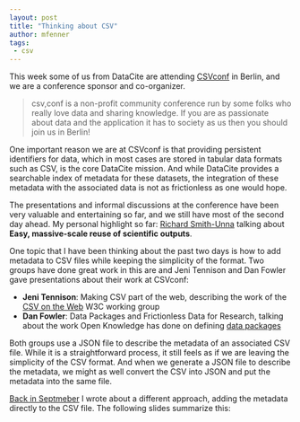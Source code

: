 ```yaml
---
layout: post
title: "Thinking about CSV"
author: mfenner
tags:
 - csv
---
```


This week some of us from DataCite are attending [CSVconf](http://csvconf.com/) in Berlin, and we are a conference sponsor and co-organizer.

> csv,conf is a non-profit community conference run by some folks who really love data and sharing knowledge. If you are as passionate about data and the application it has to society as us then you should join us in Berlin!

One important reason we are at CSVconf is that providing persistent identifiers for data, which in most cases are stored in tabular data formats such as CSV, is the core DataCite mission. And while DataCite provides a searchable index of metadata for these datasets, the integration of these metadata with the associated data is not as frictionless as one would hope.

The presentations and informal discussions at the conference have been very valuable and entertaining so far, and we still have most of the second day ahead. My personal highlight so far: [Richard Smith-Unna](https://twitter.com/blahah404) talking about **Easy, massive-scale reuse of scientific outputs**.

One topic that I have been thinking about the past two days is how to add metadata to CSV files while keeping the simplicity of the format. Two groups have done great work in this are and Jeni Tennison and Dan Fowler gave presentations about their work at CSVconf:

* **Jeni Tennison**: Making CSV part of the web, describing the work of the [CSV on the Web](https://www.w3.org/2013/csvw/wiki/Main_Page) W3C working group
* **Dan Fowler**: Data Packages and Frictionless Data for Research, talking about the work Open Knowledge has done on defining [data packages](http://dataprotocols.org/data-packages/)

Both groups use a JSON file to describe the metadata of an associated CSV file. While it is a straightforward process, it still feels as if we are leaving the simplicity of the CSV format. And when we generate a JSON file to describe the metadata, we might as well convert the CSV into JSON and put the metadata into the same file.

[Back in Septmeber](https://blog.datacite.org/using-yaml-frontmatter-with-csv/) I wrote about a different approach, adding the metadata directly to the CSV file. The following slides summarize this:

<script async class="speakerdeck-embed" data-id="0485d6ed325144bcb155f771e6bfd842" data-ratio="1.33333333333333" src="//speakerdeck.com/assets/embed.js"></script>
